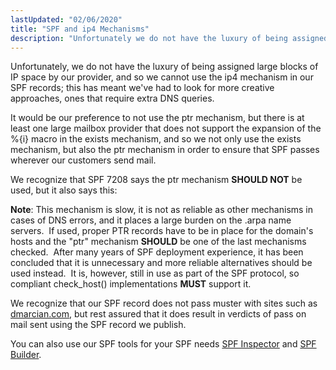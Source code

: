 ```yaml
---
lastUpdated: "02/06/2020"
title: "SPF and ip4 Mechanisms"
description: "Unfortunately we do not have the luxury of being assigned large blocks of IP space by our provider and so we cannot use the ip 4 mechanism in our SPF records this has meant we've had to look for more creative approaches ones that require extra DNS queries It would..."
---
```


Unfortunately, we do not have the luxury of being assigned large blocks of IP space by our provider, and so we cannot use the ip4 mechanism in our SPF records; this has meant we've had to look for more creative approaches, ones that require extra DNS queries.

It would be our preference to not use the ptr mechanism, but there is at least one large mailbox provider that does not support the expansion of the %{i} macro in the exists mechanism, and so we not only use the exists mechanism, but also the ptr mechanism in order to ensure that SPF passes wherever our customers send mail.

We recognize that SPF 7208 says the ptr mechanism **SHOULD NOT** be used, but it also says this:

**Note**: This mechanism is slow, it is not as reliable as other mechanisms in cases of DNS errors, and it places a large burden on the .arpa name servers.  If used, proper PTR records have to be in place for the domain's hosts and the "ptr" mechanism **SHOULD** be one of the last mechanisms checked.  After many years of SPF deployment experience, it has been concluded that it is unnecessary and more reliable alternatives should be used instead.  It is, however, still in use as part of the SPF protocol, so compliant check_host() implementations **MUST** support it.

We recognize that our SPF record does not pass muster with sites such as [dmarcian.com](http://dmarcian.com/), but rest assured that it does result in verdicts of pass on mail sent using the SPF record we publish.

You can also use our SPF tools for your SPF needs [SPF Inspector](https://tools.sparkpost.com/spf/inspector) and [SPF Builder](https://tools.sparkpost.com/spf/builder).
